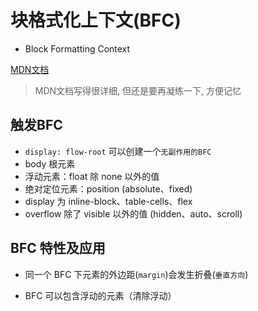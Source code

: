 # 块格式化上下文(BFC)
- Block Formatting Context

[MDN文档](https://developer.mozilla.org/zh-CN/docs/Web/Guide/CSS/Block_formatting_context)


> MDN文档写得很详细, 但还是要再凝练一下, 方便记忆

## 触发BFC
- `display: flow-root` 可以创建一个`无副作用的BFC`
- body 根元素
- 浮动元素：float 除 none 以外的值
- 绝对定位元素：position (absolute、fixed)
- display 为 inline-block、table-cells、flex
- overflow 除了 visible 以外的值 (hidden、auto、scroll)



## BFC 特性及应用

- 同一个 BFC 下元素的外边距(`margin`)会发生折叠(`垂直方向`)

- BFC 可以包含浮动的元素（清除浮动）

